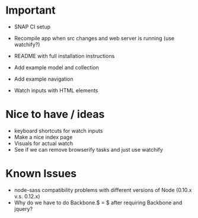 # Important

- SNAP CI setup
- Recompile app when src changes and web server is running (use watchify?)
- README with full installation instructions

- Add example model and collection
- Add example navigation
- Watch inputs with HTML elements

# Nice to have / ideas
- keyboard shortcuts for watch inputs
- Make a nice index page
- Visuals for actual watch
- See if we can remove browserify tasks and just use watchify

# Known Issues
- node-sass compatibility problems with different versions of Node (0.10.x v.s. 0.12.x)
- Why do we have to do Backbone.$ = $ after requiring Backbone and jquery?
